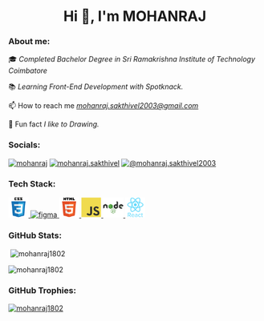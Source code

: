 <h1 align="center">Hi 👋, I'm MOHANRAJ</h1>
<h3>About me:</h3>

 🎓 *Completed Bachelor Degree in Sri Ramakrishna Institute of Technology Coimbatore*

 📚 *Learning Front-End Development with Spotknack.*

 📫 How to reach me *mohanraj.sakthivel2003@gmail.com*

 🎯 Fun fact *I like to Drawing.*

<h3 align="left">Socials:</h3>
<p align="left">
<a href="https://www.linkedin.com/in/mohanraj-s-0776b0250" target="blank"><img align="center" src="https://raw.githubusercontent.com/rahuldkjain/github-profile-readme-generator/master/src/images/icons/Social/linked-in-alt.svg" alt="mohanraj" height="30" width="40" /></a>
<a href="https://instagram.com/_mohanraj.sakthivel_" target="blank"><img align="center" src="https://raw.githubusercontent.com/rahuldkjain/github-profile-readme-generator/master/src/images/icons/Social/instagram.svg" alt="mohanraj.sakthivel" height="30" width="40" /></a>
<a href="https://medium.com/@mohanraj.sakthivel2003" target="blank"><img align="center" src="https://raw.githubusercontent.com/rahuldkjain/github-profile-readme-generator/master/src/images/icons/Social/medium.svg" alt="@mohanraj.sakthivel2003" height="30" width="40" /></a>
</p>

<h3 align="left">Tech Stack:</h3>
<p align="left"> <a href="https://www.w3schools.com/css/" target="_blank" rel="noreferrer"> <img src="https://raw.githubusercontent.com/devicons/devicon/master/icons/css3/css3-original-wordmark.svg" alt="css3" width="40" height="40"/> </a> <a href="https://www.figma.com/" target="_blank" rel="noreferrer"> <img src="https://www.vectorlogo.zone/logos/figma/figma-icon.svg" alt="figma" width="40" height="40"/> </a> <a href="https://www.w3.org/html/" target="_blank" rel="noreferrer"> <img src="https://raw.githubusercontent.com/devicons/devicon/master/icons/html5/html5-original-wordmark.svg" alt="html5" width="40" height="40"/> </a> <a href="https://developer.mozilla.org/en-US/docs/Web/JavaScript" target="_blank" rel="noreferrer"> <img src="https://raw.githubusercontent.com/devicons/devicon/master/icons/javascript/javascript-original.svg" alt="javascript" width="40" height="40"/> </a> <a href="https://nodejs.org" target="_blank" rel="noreferrer"> <img src="https://raw.githubusercontent.com/devicons/devicon/master/icons/nodejs/nodejs-original-wordmark.svg" alt="nodejs" width="40" height="40"/> </a> <a href="https://reactjs.org/" target="_blank" rel="noreferrer"> <img src="https://raw.githubusercontent.com/devicons/devicon/master/icons/react/react-original-wordmark.svg" alt="react" width="40" height="40"/> </a> </p>
<h3 align="left">GitHub Stats:</h3>
<p>&nbsp;<img align="center" src="https://github-readme-stats.vercel.app/api?username=mohanraj1802&show_icons=true&locale=en" alt="mohanraj1802" /></p>

<p><img align="center" src="https://github-readme-streak-stats.herokuapp.com/?user=mohanraj1802&" alt="mohanraj1802" /></p>
<h3 align="left">GitHub Trophies:</h3>
<p align="left"> <a href="https://github.com/ryo-ma/github-profile-trophy"><img src="https://github-profile-trophy.vercel.app/?username=mohanraj1802" alt="mohanraj1802" /></a> </p>

